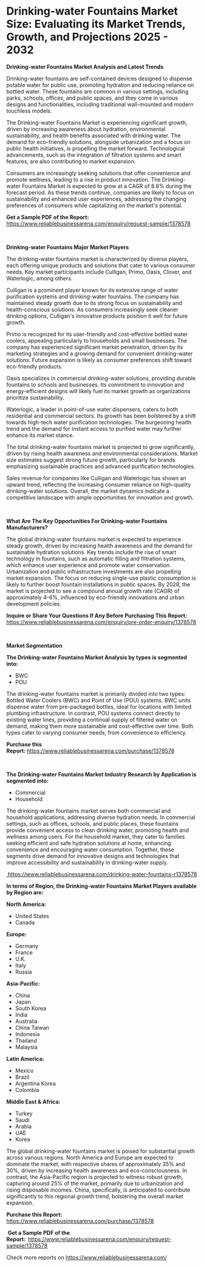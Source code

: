<p><h1>Drinking-water Fountains Market Size: Evaluating its Market Trends, Growth, and Projections 2025 - 2032</h1></p><p><strong>Drinking-water Fountains Market Analysis and Latest Trends</strong></p>
<p><p>Drinking-water fountains are self-contained devices designed to dispense potable water for public use, promoting hydration and reducing reliance on bottled water. These fountains are common in various settings, including parks, schools, offices, and public spaces, and they come in various designs and functionalities, including traditional wall-mounted and modern touchless models.</p><p>The Drinking-water Fountains Market is experiencing significant growth, driven by increasing awareness about hydration, environmental sustainability, and health benefits associated with drinking water. The demand for eco-friendly solutions, alongside urbanization and a focus on public health initiatives, is propelling the market forward. Technological advancements, such as the integration of filtration systems and smart features, are also contributing to market expansion. </p><p>Consumers are increasingly seeking solutions that offer convenience and promote wellness, leading to a rise in product innovation. The Drinking-water Fountains Market is expected to grow at a CAGR of 8.8% during the forecast period. As these trends continue, companies are likely to focus on sustainability and enhanced user experiences, addressing the changing preferences of consumers while capitalizing on the market's potential.</p></p>
<p><strong>Get a Sample PDF of the Report:&nbsp;</strong> <a href="https://www.reliablebusinessarena.com/enquiry/request-sample/1378578?utm_campaign=2311&utm_medium=2&utm_source=Github&utm_content=ia&utm_term=24022025&utm_id=drinking-water-fountains">https://www.reliablebusinessarena.com/enquiry/request-sample/1378578</a></p>
<p>&nbsp;</p>
<p><strong>Drinking-water Fountains Major Market Players</strong></p>
<p><p>The drinking-water fountains market is characterized by diverse players, each offering unique products and solutions that cater to various consumer needs. Key market participants include Culligan, Primo, Oasis, Clover, and Waterlogic, among others.</p><p>Culligan is a prominent player known for its extensive range of water purification systems and drinking-water fountains. The company has maintained steady growth due to its strong focus on sustainability and health-conscious solutions. As consumers increasingly seek cleaner drinking options, Culligan's innovative products position it well for future growth.</p><p>Primo is recognized for its user-friendly and cost-effective bottled water coolers, appealing particularly to households and small businesses. The company has experienced significant market penetration, driven by its marketing strategies and a growing demand for convenient drinking-water solutions. Future expansion is likely as consumer preferences shift toward eco-friendly products.</p><p>Oasis specializes in commercial drinking-water solutions, providing durable fountains to schools and businesses. Its commitment to innovation and energy-efficient designs will likely fuel its market growth as organizations prioritize sustainability.</p><p>Waterlogic, a leader in point-of-use water dispensers, caters to both residential and commercial sectors. Its growth has been bolstered by a shift towards high-tech water purification technologies. The burgeoning health trend and the demand for instant access to purified water may further enhance its market stance.</p><p>The total drinking-water fountains market is projected to grow significantly, driven by rising health awareness and environmental considerations. Market size estimates suggest strong future growth, particularly for brands emphasizing sustainable practices and advanced purification technologies.</p><p>Sales revenue for companies like Culligan and Waterlogic has shown an upward trend, reflecting the increasing consumer reliance on high-quality drinking-water solutions. Overall, the market dynamics indicate a competitive landscape with ample opportunities for innovation and growth.</p></p>
<p>&nbsp;</p>
<p><strong>What Are The Key Opportunities For Drinking-water Fountains Manufacturers?</strong></p>
<p><p>The global drinking-water fountains market is expected to experience steady growth, driven by increasing health awareness and the demand for sustainable hydration solutions. Key trends include the rise of smart technology in fountains, such as automatic filling and filtration systems, which enhance user experience and promote water conservation. Urbanization and public infrastructure investments are also propelling market expansion. The focus on reducing single-use plastic consumption is likely to further boost fountain installations in public spaces. By 2028, the market is projected to see a compound annual growth rate (CAGR) of approximately 4-6%, influenced by eco-friendly innovations and urban development policies.</p></p>
<p><strong>Inquire or Share Your Questions If Any Before Purchasing This Report:</strong> <a href="https://www.reliablebusinessarena.com/enquiry/pre-order-enquiry/1378578?utm_campaign=2311&utm_medium=2&utm_source=Github&utm_content=ia&utm_term=24022025&utm_id=drinking-water-fountains">https://www.reliablebusinessarena.com/enquiry/pre-order-enquiry/1378578</a></p>
<p>&nbsp;</p>
<p><strong>Market Segmentation</strong></p>
<p><strong>The Drinking-water Fountains Market Analysis by types is segmented into:</strong></p>
<p><ul><li>BWC</li><li>POU</li></ul></p>
<p><p>The drinking-water fountains market is primarily divided into two types: Bottled Water Coolers (BWC) and Point of Use (POU) systems. BWC units dispense water from pre-packaged bottles, ideal for locations with limited plumbing infrastructure. In contrast, POU systems connect directly to existing water lines, providing a continual supply of filtered water on demand, making them more sustainable and cost-effective over time. Both types cater to varying consumer needs, from convenience to efficiency.</p></p>
<p><strong>Purchase this Report:&nbsp;</strong><a href="https://www.reliablebusinessarena.com/purchase/1378578?utm_campaign=2311&utm_medium=2&utm_source=Github&utm_content=ia&utm_term=24022025&utm_id=drinking-water-fountains">https://www.reliablebusinessarena.com/purchase/1378578</a></p>
<p>&nbsp;</p>
<p><strong>The Drinking-water Fountains Market Industry Research by Application is segmented into:</strong></p>
<p><ul><li>Commercial</li><li>Household</li></ul></p>
<p><p>The drinking-water fountains market serves both commercial and household applications, addressing diverse hydration needs. In commercial settings, such as offices, schools, and public places, these fountains provide convenient access to clean drinking water, promoting health and wellness among users. For the household market, they cater to families seeking efficient and safe hydration solutions at home, enhancing convenience and encouraging water consumption. Together, these segments drive demand for innovative designs and technologies that improve accessibility and sustainability in drinking-water supply.</p></p>
<p><a href="https://www.reliablebusinessarena.com/drinking-water-fountains-r1378578?utm_campaign=2311&utm_medium=2&utm_source=Github&utm_content=ia&utm_term=24022025&utm_id=drinking-water-fountains">&nbsp;https://www.reliablebusinessarena.com/drinking-water-fountains-r1378578</a></p>
<p><strong>In terms of Region, the Drinking-water Fountains Market Players available by Region are:</strong></p>
<p>
    <p> <strong> North America: </strong>
        <ul>
            <li>United States</li>
            <li>Canada</li>
        </ul>
        </p> 
    <p> <strong> Europe: </strong>
        <ul>
            <li>Germany</li>
            <li>France</li>
            <li>U.K.</li>
            <li>Italy</li>
            <li>Russia</li>
        </ul>
        </p> 
    <p> <strong> Asia-Pacific: </strong>
        <ul>
            <li>China</li>
            <li>Japan</li>
            <li>South Korea</li>
            <li>India</li>
            <li>Australia</li>
            <li>China Taiwan</li>
            <li>Indonesia</li>
            <li>Thailand</li>
            <li>Malaysia</li>
        </ul>
        </p> 
    <p> <strong> Latin America: </strong>
        <ul>
            <li>Mexico</li>
            <li>Brazil</li>
            <li>Argentina Korea</li>
            <li>Colombia</li>
        </ul>
        </p> 
    <p> <strong> Middle East & Africa: </strong>
        <ul>
            <li>Turkey</li>
            <li>Saudi</li>
            <li>Arabia</li>
            <li>UAE</li>
            <li>Korea</li>
        </ul>
    </p>
    </p>
<p><p>The global drinking-water fountains market is poised for substantial growth across various regions. North America and Europe are expected to dominate the market, with respective shares of approximately 35% and 30%, driven by increasing health awareness and eco-consciousness. In contrast, the Asia-Pacific region is projected to witness robust growth, capturing around 25% of the market, primarily due to urbanization and rising disposable incomes. China, specifically, is anticipated to contribute significantly to this regional growth trend, bolstering the overall market expansion.</p></p>
<p><strong>Purchase this Report: </strong><a href="https://www.reliablebusinessarena.com/purchase/1378578?utm_campaign=2311&utm_medium=2&utm_source=Github&utm_content=ia&utm_term=24022025&utm_id=drinking-water-fountains">https://www.reliablebusinessarena.com/purchase/1378578</a></p>
<p>&nbsp;<strong>Get a Sample PDF of the Report:&nbsp;&nbsp;</strong><a href="https://www.reliablebusinessarena.com/enquiry/request-sample/1378578?utm_campaign=2311&utm_medium=2&utm_source=Github&utm_content=ia&utm_term=24022025&utm_id=drinking-water-fountains">https://www.reliablebusinessarena.com/enquiry/request-sample/1378578</a></p>
<p><strong></strong></p>
<p>Check more reports on <a href="https://www.reliablebusinessarena.com/?utm_campaign=2311&utm_medium=2&utm_source=Github&utm_content=ia&utm_term=24022025&utm_id=drinking-water-fountains">https://www.reliablebusinessarena.com/</a></p>